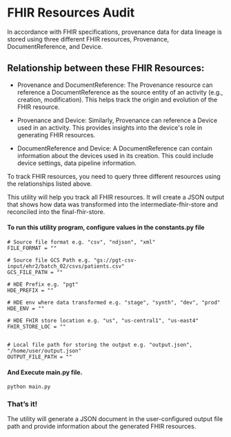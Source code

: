 # FHIR Resources Audit

In accordance with FHIR specifications, provenance data for data lineage is stored using three different FHIR resources, Provenance, DocumentReference, and Device.

## Relationship between these FHIR Resources:
 * Provenance and DocumentReference: The Provenance resource can reference a DocumentReference as the source entity of an activity (e.g., creation, modification). This helps track the origin and evolution of the FHIR resource.

 * Provenance and Device: Similarly, Provenance can reference a Device used in an activity. This provides insights into the device's role in generating FHIR resources.

 * DocumentReference and Device: A DocumentReference can contain information about the devices used in its creation. This could include device settings, data pipeline information.


To track FHIR resources, you need to query three different resources using the relationships listed above.

This utility will help you track all FHIR resources. It will create a JSON output that shows how data was transformed into the intermediate-fhir-store and reconciled into the final-fhir-store.



#### To run this utility program, configure values in the constants.py file 
```
# Source file format e.g. "csv", "ndjson", "xml"
FILE_FORMAT = ""

# Source file GCS Path e.g. "gs://pgt-csv-input/ehr2/batch_02/csvs/patients.csv"
GCS_FILE_PATH = ""

# HDE Prefix e.g. "pgt"
HDE_PREFIX = ""           

# HDE env where data transformed e.g. "stage", "synth", "dev", "prod"
HDE_ENV = ""

# HDE FHIR store location e.g. "us", "us-central1", "us-east4"
FHIR_STORE_LOC = ""


# Local file path for storing the output e.g. "output.json", "/home/user/output.json"
OUTPUT_FILE_PATH = ""

```


#### And Execute main.py file. 
```
python main.py

```


### That’s it!

The utility will generate a JSON document in the user-configured output file path and provide information about the generated FHIR resources.
